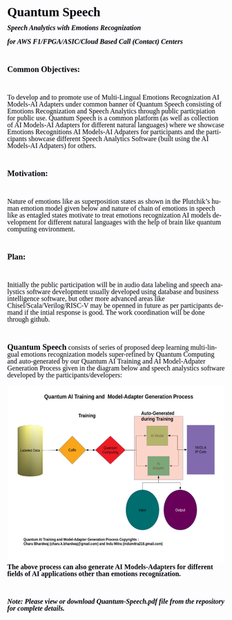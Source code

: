 <!DOCTYPE HTML PUBLIC "-//W3C//DTD HTML 4.0 Transitional//EN">

<html>
<head>
    <meta http-equiv="content-type" content="text/html; charset=windows-1252"/>
    <title></title>
    <meta name="generator" content="LibreOffice 5.4.5.1 (Windows)"/>
    <meta name="created" content="2019-06-12T10:44:16"/>
    <meta name="changed" content="2019-06-16T22:14:41"/>
    <style type="text/css">
        @page { margin: 2cm }
        p { margin-bottom: 0.25cm; direction: ltr; color: #00000a; line-height: 115%; text-align: left; orphans: 2; widows: 2 }
        p.western { font-family: "Liberation Serif", serif; font-size: 12pt; so-language: en-IN }
        p.cjk { font-family: "Noto Sans CJK SC Regular"; font-size: 12pt; so-language: zh-CN }
        p.ctl { font-family: "Lohit Devanagari"; font-size: 12pt; so-language: hi-IN }
        a:link { so-language: zxx }
    </style>
</head>
<body lang="en-IN" text="#00000a" dir="ltr">
<p class="western" align="center" style="margin-bottom: 0cm; line-height: 100%">
<font size="6" style="font-size: 22pt"><b>Quantum Speech</b></font></p>
<p class="western" align="center" style="margin-bottom: 0cm; line-height: 100%">
<font size="3" style="font-size: 12pt"><i><b>Speech Analytics with
Emotions Recognization</b></i></font></p>
<p class="western" align="center" style="margin-bottom: 0cm; line-height: 100%">
<font size="3" style="font-size: 12pt"><i><b>for AWS
F1/FPGA/ASIC/Cloud Based Call (Contact) Centers</b></i></font></p>
<p class="western" align="left" style="margin-bottom: 0cm; line-height: 100%">
<br/>

</p>
<p class="western" align="left" style="margin-bottom: 0cm; line-height: 100%">
<font size="4" style="font-size: 14pt"><b>Common Objectives:</b></font></p>
<p class="western" style="margin-bottom: 0cm; line-height: 100%"><br/>

</p>
<p class="western" align="justify" style="margin-bottom: 0cm; line-height: 100%">
To develop and to promote use of Multi-Lingual Emotions Recognization
AI Models-AI Adapters under common banner of Quantum Speech
consisting of Emotions Recognization and Speech Analytics through
public particpiation for public use.<span style="font-weight: normal">
</span><span style="font-style: normal"><span style="text-decoration: none"><span style="font-weight: normal">Quantum
Speech is a common platform (as well as collection of AI Models-AI
Adapters for different natural languages)  where we showcase Emotions
Recognitions AI Models-AI Adpaters for participants and the
participants showcase different Speech Analytics Software (built
using the AI Models-AI Adpaters) for others.</span></span></span></p>
<p class="western" align="justify" style="margin-bottom: 0cm; font-weight: normal; line-height: 100%">
<br/>

</p>
<p class="western" align="justify" style="margin-bottom: 0cm; line-height: 100%">
<font size="4" style="font-size: 14pt"><b>Motivation:</b></font></p>
<p class="western" align="justify" style="margin-bottom: 0cm; line-height: 100%">
<br/>

</p>
<p class="western" align="justify" style="margin-bottom: 0cm; line-height: 100%">
Nature of emotions like as superposition states as shown in the
Plutchik&rsquo;s human emotion model given below and nature of chain
of emotions in speech  like as entagled states motivate to treat
emotions recognization AI models development for different natural
languages with the help of brain like quantum computing environment. 
</p>
<p class="western" align="justify" style="margin-bottom: 0cm; line-height: 100%">
<br/>

</p>
<p class="western" align="justify" style="margin-bottom: 0cm; line-height: 100%">
<font size="4" style="font-size: 14pt"><b>Plan: </b></font>
</p>
<p class="western" align="justify" style="margin-bottom: 0cm; line-height: 100%">
<br/>

</p>
<p class="western" align="justify" style="margin-bottom: 0cm; line-height: 100%">
Initially the public participation will be in audio data labeling and
speech analystics software development usually developed using
database and business intelligence software, but other more advanced
areas like Chisel/Scala/Verilog/RISC-V may be openned in future as
per participants demand if the intial response is good. The work
coordination will be done through github. 
</p>
<p class="western" align="justify" style="margin-bottom: 0cm; line-height: 100%">
<br/>

</p>
<p class="western" align="justify" style="margin-bottom: 0cm; line-height: 100%">
<font size="4" style="font-size: 14pt"><b>Quantum Speech</b></font> 
consists of series of proposed deep learning multi-lingual emotions
recognization models super-refined by Quantum Computing  and
auto-generated by our Quantum AI Training and AI Model-Adpater
Generation Process given in the diagram below and speech analystics
software developed by the participants/developers:  
</p>
<p class="western" align="justify" style="margin-bottom: 0cm; line-height: 100%">
<img src="README_html_f02c5909bcbacd42.jpg" name="Image5" align="left" width="643" height="412" border="0"/>
<br/>

</p>
<p class="western" align="justify" style="margin-bottom: 0cm; line-height: 100%">
<b>The above process can also generate AI Models-Adapters for
different fields of AI applications other than emotions
recognization.</b></p>
<p class="western" align="justify" style="margin-bottom: 0cm; line-height: 100%">
<br/>

</p>
<p class="western" align="justify" style="margin-bottom: 0cm; line-height: 100%">
<i><b>Note: Please view or download Quantum-Speech.pdf file from the
repository for complete details.</b></i></p>
</body>
</html>
